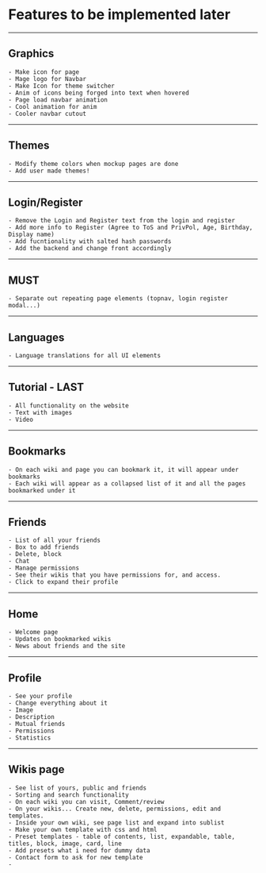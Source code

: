 # Features to be implemented later
---
## Graphics
    - Make icon for page
    - Mage logo for Navbar
    - Make Icon for theme switcher
    - Anim of icons being forged into text when hovered
    - Page load navbar animation
    - Cool animation for anim
    - Cooler navbar cutout
---
## Themes
    - Modify theme colors when mockup pages are done
    - Add user made themes!
---
## Login/Register
    - Remove the Login and Register text from the login and register
    - Add more info to Register (Agree to ToS and PrivPol, Age, Birthday, Display name)
    - Add fucntionality with salted hash passwords
    - Add the backend and change front accordingly
---
## MUST
    - Separate out repeating page elements (topnav, login register modal...)
---
## Languages
    - Language translations for all UI elements
---
## Tutorial - LAST
    - All functionality on the website
    - Text with images
    - Video
---
## Bookmarks 
    - On each wiki and page you can bookmark it, it will appear under bookmarks
    - Each wiki will appear as a collapsed list of it and all the pages bookmarked under it
---
## Friends
    - List of all your friends
    - Box to add friends
    - Delete, block
    - Chat
    - Manage permissions 
    - See their wikis that you have permissions for, and access.
    - Click to expand their profile
---
## Home
    - Welcome page 
    - Updates on bookmarked wikis
    - News about friends and the site
---
## Profile
    - See your profile
    - Change everything about it
    - Image
    - Description
    - Mutual friends
    - Permissions
    - Statistics
---
## Wikis page
    - See list of yours, public and friends
    - Sorting and search functionality
    - On each wiki you can visit, Comment/review
    - On your wikis... Create new, delete, permissions, edit and templates.
    - Inside your own wiki, see page list and expand into sublist
    - Make your own template with css and html
    - Preset templates - table of contents, list, expandable, table, titles, block, image, card, line
    - Add presets what i need for dummy data
    - Contact form to ask for new template
    - 